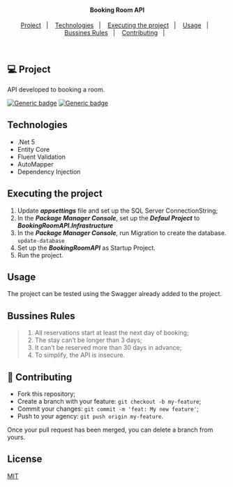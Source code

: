 <h4 align="center">
  Booking Room API
</h4>

<p align="center">
  <a href="#-project">Project</a>&nbsp;&nbsp;&nbsp;|&nbsp;&nbsp;&nbsp;
  <a href="#-technologies">Technologies</a>&nbsp;&nbsp;&nbsp;|&nbsp;&nbsp;&nbsp;
  <a href="#-executing-the-project">Executing the project</a>&nbsp;&nbsp;&nbsp;|&nbsp;&nbsp;&nbsp;
  <a href="#-usage">Usage</a>&nbsp;&nbsp;&nbsp;|&nbsp;&nbsp;&nbsp;
  <a href="#-bussines-rules">Bussines Rules</a>&nbsp;&nbsp;&nbsp;|&nbsp;&nbsp;&nbsp;
  <a href="#-contributing">Contributing</a>&nbsp;&nbsp;&nbsp;|&nbsp;&nbsp;&nbsp;
</p>

<br>

## 💻 Project
API developed to booking a room.

[![Generic badge](https://img.shields.io/badge/Made_with-.Net_5-blue.svg)](https://shields.io/)
[![Generic badge](https://img.shields.io/badge/Designer_Pattern-DDD-red.svg)](https://shields.io/)

## Technologies
- .Net 5
- Entity Core
- Fluent Validation
- AutoMapper
- Dependency Injection

## Executing the project
1. Update ***appsettings*** file and set up the SQL Server ConnectionString;
2. In the ***Package Manager Console***, set up the ***Defaul Project*** to ***BookingRoomAPI.Infrastructure***
3. In the ***Package Manager Console***, run Migration to create the database. ```update-database```
4. Set up the ***BookingRoomAPI*** as Startup Project.
5. Run the project.

## Usage
The project can be tested using the Swagger already added to the project.  

## Bussines Rules
> 1. All reservations start at least the next day of booking;
> 2. The stay can’t be longer than 3 days;
> 3. It can’t be reserved more than 30 days in advance;
> 4. To simplify, the API is insecure.


## 🤔 Contributing

- Fork this repository;
- Create a branch with your feature: `git checkout -b my-feature`;
- Commit your changes: `git commit -m 'feat: My new feature'`;
- Push to your agency: `git push origin my-feature`.

Once your pull request has been merged, you can delete a branch from yours.

## License
[MIT](https://choosealicense.com/licenses/mit/)
